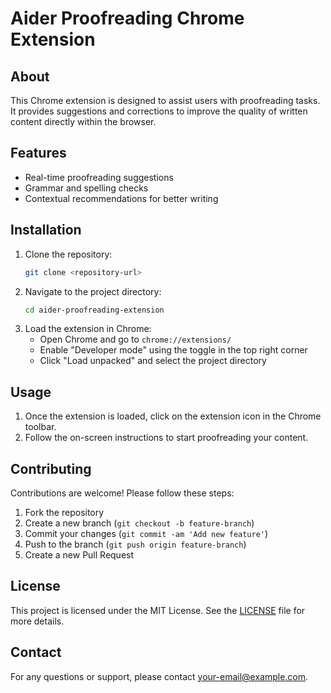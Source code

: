 # Aider Proofreading Chrome Extension

## About

This Chrome extension is designed to assist users with proofreading tasks. It provides suggestions and corrections to improve the quality of written content directly within the browser.

## Features

- Real-time proofreading suggestions
- Grammar and spelling checks
- Contextual recommendations for better writing

## Installation

1. Clone the repository:
   ```sh
   git clone <repository-url>
   ```
2. Navigate to the project directory:
   ```sh
   cd aider-proofreading-extension
   ```
3. Load the extension in Chrome:
   - Open Chrome and go to `chrome://extensions/`
   - Enable "Developer mode" using the toggle in the top right corner
   - Click "Load unpacked" and select the project directory

## Usage

1. Once the extension is loaded, click on the extension icon in the Chrome toolbar.
2. Follow the on-screen instructions to start proofreading your content.

## Contributing

Contributions are welcome! Please follow these steps:

1. Fork the repository
2. Create a new branch (`git checkout -b feature-branch`)
3. Commit your changes (`git commit -am 'Add new feature'`)
4. Push to the branch (`git push origin feature-branch`)
5. Create a new Pull Request

## License

This project is licensed under the MIT License. See the [LICENSE](LICENSE) file for more details.

## Contact

For any questions or support, please contact [your-email@example.com](mailto:your-email@example.com).
